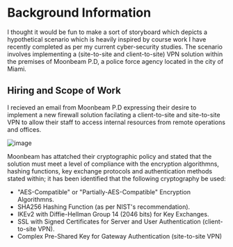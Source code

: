# Background Information

I thought it would be fun to make a sort of storyboard which depicts a hypothetical scenario which is heavily inspired by course work I have recently completed as per my current cyber-security studies. The scenario involves implementing a (site-to-site and client-to-site) VPN solution within the premises of Moonbeam P.D, a police force agency located in the city of Miami.

## Hiring and Scope of Work

I recieved an email from Moonbeam P.D expressing their desire to implement a new firewall solution facilating a client-to-site and site-to-site VPN to allow their staff to access internal resources from remote operations and offices.

![image](https://github.com/Flqmmable/VPN-Solution-Implementation/assets/129753283/22d70e58-27ea-47fb-b518-e6e4e9c42a83)

Moonbeam has attatched their cryptographic policy and stated that the solution must meet a level of compliance with the encryption algorithmns, hashing functions, key exchange protocols and authentication methods stated within; it has been identified that the following cryptography be used:

- "AES-Compatible" or "Partially-AES-Compatible" Encryption Algorithmns.
- SHA256 Hashing Function (as per NIST's recommendation).
- IKEv2 with Diffie-Hellman Group 14 (2046 bits) for Key Exchanges.
- SSL with Signed Certificates for Server and User Authentication (client-to-site VPN).
- Complex Pre-Shared Key for Gateway Authentication (site-to-site VPN)

 
